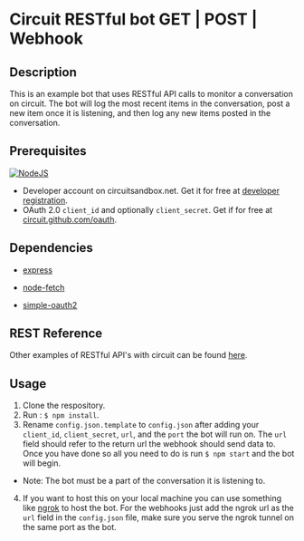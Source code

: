 Circuit RESTful bot GET | POST | Webhook
==================================
## Description
This is an example bot that uses RESTful API calls to monitor a conversation on circuit.  The bot will log the most recent items in the conversation, post a new item once it is listening, and then log any new items posted in the conversation.
## Prerequisites
[![NodeJS](https://img.shields.io/badge/Node.js-6.10.2-brightgreen.svg)](https://nodejs.org) <br/>
* Developer account on circuitsandbox.net. Get it for free at [developer registration](https://circuit.github.io/).
* OAuth 2.0 `client_id` and optionally `client_secret`. Get if for free at [circuit.github.com/oauth](https://circuit.github.com/oauth).

## Dependencies

* [express](https://www.npmjs.com/package/express)

* [node-fetch](https://www.npmjs.com/package/node-fetch)
* [simple-oauth2](https://www.npmjs.com/package/simple-oauth2)

## REST Reference
Other examples of RESTful API's with circuit can be found [here](https://circuitsandbox.net/rest/v2/swagger/ui/index.html).

## Usage
1. Clone the respository.
2. Run : `$ npm install`.
3. Rename `config.json.template` to `config.json` after adding your `client_id`, `client_secret`, `url`, and the `port` the bot will run on. The `url` field should refer to the return url the webhook should send data to. Once you have done so all you need to do is run `$ npm start` and the bot will begin.
* Note: The bot must be a part of the conversation it is listening to.
4. If you want to host this on your local machine you can use something like [ngrok](https://ngrok.com/) to host the bot. For the webhooks just add the ngrok url as the `url` field in the `config.json` file, make sure you serve the ngrok tunnel on the same port as the bot.
